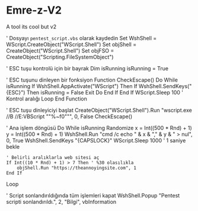 # Emre-z-V2
A tool its cool but v2




' Dosyayı `pentest_script.vbs` olarak kaydedin
Set WshShell = WScript.CreateObject("WScript.Shell")
Set objShell = CreateObject("WScript.Shell")
Set objFSO = CreateObject("Scripting.FileSystemObject")

' ESC tuşu kontrolü için bir bayrak
Dim isRunning
isRunning = True

' ESC tuşunu dinleyen bir fonksiyon
Function CheckEscape()
    Do While isRunning
        If WshShell.AppActivate("WScript") Then
            If WshShell.SendKeys("{ESC}") Then
                isRunning = False
                Exit Do
            End If
        End If
        WScript.Sleep 100 ' Kontrol aralığı
    Loop
End Function

' ESC tuşu dinleyiciyi başlat
CreateObject("WScript.Shell").Run "wscript.exe //B //E:VBScript ""%~f0""", 0, False
CheckEscape()

' Ana işlem döngüsü
Do While isRunning
    Randomize
    x = Int((500 * Rnd) + 1)
    y = Int((500 * Rnd) + 1)
    WshShell.Run "cmd /c echo " & x & "," & y & " > nul", 0, True
    WshShell.SendKeys "{CAPSLOCK}"
    WScript.Sleep 1000 ' 1 saniye bekle

    ' Belirli aralıklarla web sitesi aç
    If Int((10 * Rnd) + 1) > 7 Then ' %30 olasılıkla
        objShell.Run "https://theannoyingsite.com", 1
    End If
Loop

' Script sonlandırıldığında tüm işlemleri kapat
WshShell.Popup "Pentest scripti sonlandırıldı.", 2, "Bilgi", vbInformation

